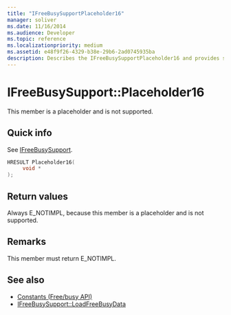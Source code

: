 ```yaml
---
title: "IFreeBusySupportPlaceholder16"
manager: soliver
ms.date: 11/16/2014
ms.audience: Developer
ms.topic: reference
ms.localizationpriority: medium
ms.assetid: e48f9f26-4329-b38e-29b6-2ad0745935ba
description: Describes the IFreeBusySupportPlaceholder16 and provides syntax, return value, and additional remarks. This member is a placeholder and is not supported.
---
```


# IFreeBusySupport::Placeholder16

This member is a placeholder and is not supported.
  
## Quick info

See [IFreeBusySupport](ifreebusysupport.md).
  
```cpp
HRESULT Placeholder16( 
     void * 
);
```

## Return values

Always E_NOTIMPL, because this member is a placeholder and is not supported.
  
## Remarks

This member must return E_NOTIMPL.
  
## See also

- [Constants (Free/busy API)](constants-free-busy-api.md)
- [IFreeBusySupport::LoadFreeBusyData](ifreebusysupport-loadfreebusydata.md)

